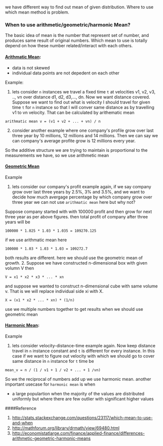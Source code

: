 we have different way to find out mean of given distribution. Where to use which mean method is problem.

### When to use arithmetic/geometric/harmonic Mean?

The basic idea of mean is the number that represent set of number, and produces same result of original numbers. Which mean to use is totally depend on how these number related/interact with each others.

#### [Arithmatic Mean](https://github.com/chetandhembre/NN_Concepts/blob/master/utils/Arithmatic%20mean.md):
* data is not skewed
* individual data points are not depedent on each other

Example: 
1. lets consider `n` instances we travel a fixed time `t` at velocities v1, v2, v3, .., vn over distance d1, d2, d3,..., dn. Now we want distance covered. Suppose we want to find out what is velocity I should travel for given time `t` for `n` instance so that I will conver same distance as by travelling v1 to vn velocity. That can be calculated by arithematic mean
```
arithmatic mean v = (v1 + v2 + ... + vn) / n
```
2. consider another example where one company's profile grow over last three year by 10 millions, 12 millions and 14 millions. Then we can say we can company's average profite grow is 12 millions every year.

So the additive structure we are trying to maintain is proportional to the measurements we have, so we use arithmetic mean


#### [Geometric Mean](https://github.com/chetandhembre/NN_Concepts/blob/master/utils/geometric%20mean.md)
Example
1. lets consider our company's profit example again, if we say company grow over last three years by 2.5%, 3% and 3.5%, and we want to decide how much avergage percentage by which company grow over three year we can not use `arithmatic mean` here but why not?

Suppose company started with with 100000 profit and then grow for next three year as per above figures. then total profit of company after three years will be

```
100000 * 1.025 * 1.03 * 1.035 = 109270.125
```

if we use arithmatic mean here

```
100000 * 1.03 * 1.03 * 1.03 = 109272.7
```

both results are different. here we should use the geometric mean of growth. 
2. Suppose we have constructed n-dimensional box with given volumn V then
```
V = x1 * x2 * x3 * ... * xn
```
and suppose we wanted to construct n-dimensional cube with same volume v. That is we will replace individual side xi with X.
```
X = (x1 * x2 * ... * xn) * (1/n)
```

use we multiple numbers together to get results when we should use geometric mean


#### [Harmonic Mean](https://github.com/chetandhembre/NN_Concepts/blob/master/utils/harmonic%20mean.md):
Example
1. lets consider velocity-distance-time example again. Now keep distance travel in `n` instance constant and `t` is different for every instance. In this case if we want to figure out velocity with which we should go to cover same distance in `n` instance for `t` time be

```
mean_v = n / (1 / v1 + 1 / v2 + ... + 1 /vn)

```

So we the reciprocal of numbers add up we use harmonic mean.
another important usecase for `harmonic mean` is when 
* a large populartion when the majority of the values are distributed uniformly but where there are few outlier with significant higher values


####Reference
1. http://stats.stackexchange.com/questions/23117/which-mean-to-use-and-when
2. http://mathforum.org/library/drmath/view/69480.html
3. http://economistatlarge.com/finance/applied-finance/differences-arithmetic-geometric-harmonic-means
   

